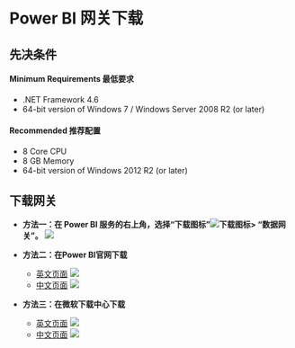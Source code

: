 # Power BI 网关下载
## 先决条件
#### Minimum Requirements 最低要求
   * .NET Framework 4.6
   * 64-bit version of Windows 7 / Windows Server 2008 R2 (or later)
#### Recommended 推荐配置
   * 8 Core CPU
   * 8 GB Memory
   * 64-bit version of Windows 2012 R2 (or later)

## 下载网关
* **方法一：在 Power BI 服务的右上角，选择“下载图标”![下载图标](https://docs.microsoft.com/zh-cn/power-bi/media/service-gateway-install/icon-download.png)> “数据网关”。**
![](https://docs.microsoft.com/zh-cn/power-bi/media/service-gateway-install/data-gateway.png)
* **方法二：在Power BI官网下载**
    * [英文页面](https://powerbi.microsoft.com/en-us/gateway/)
![](https://github.com/jeffzhu1990/helloworld/blob/master/images/Homepage-English.png)
    * [中文页面](https://powerbi.microsoft.com/en-us/gateway/)
![](https://github.com/jeffzhu1990/helloworld/blob/master/images/Homepage-Chinese.png)

* **方法三：在微软下载中心下载**
    * [英文页面](https://www.microsoft.com/en-us/download/details.aspx?id=53127)
    ![](https://github.com/jeffzhu1990/helloworld/blob/master/images/DownloadCenter-English.png)
    * [中文页面](https://www.microsoft.com/zh-cn/download/details.aspx?id=53127)
    ![](https://github.com/jeffzhu1990/helloworld/blob/master/images/DownloadCenter-Chinese.png)
